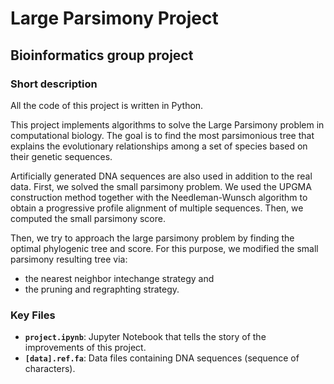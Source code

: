# Large Parsimony Project

## Bioinformatics group project

### Short description

All the code of this project is written in Python.

This project implements algorithms to solve the Large Parsimony problem in computational biology. The goal is to find the most parsimonious tree that explains the evolutionary relationships among a set of species based on their genetic sequences.

Artificially generated DNA sequences are also used in addition to the real data.
First, we solved the small parsimony problem. We used the UPGMA construction method together with the Needleman-Wunsch algorithm to obtain a progressive profile alignment of multiple sequences. Then, we computed the small parsimony score.

Then, we try to approach the large parsimony problem by finding the optimal phylogenic tree and score. For this purpose, we modified the small parsimony resulting tree via:

- the nearest neighbor intechange strategy and
- the pruning and regraphting strategy.

### Key Files

- **`project.ipynb`**: Jupyter Notebook that tells the story of the improvements of this project.
- **`[data].ref.fa`**: Data files containing DNA sequences (sequence of characters).
